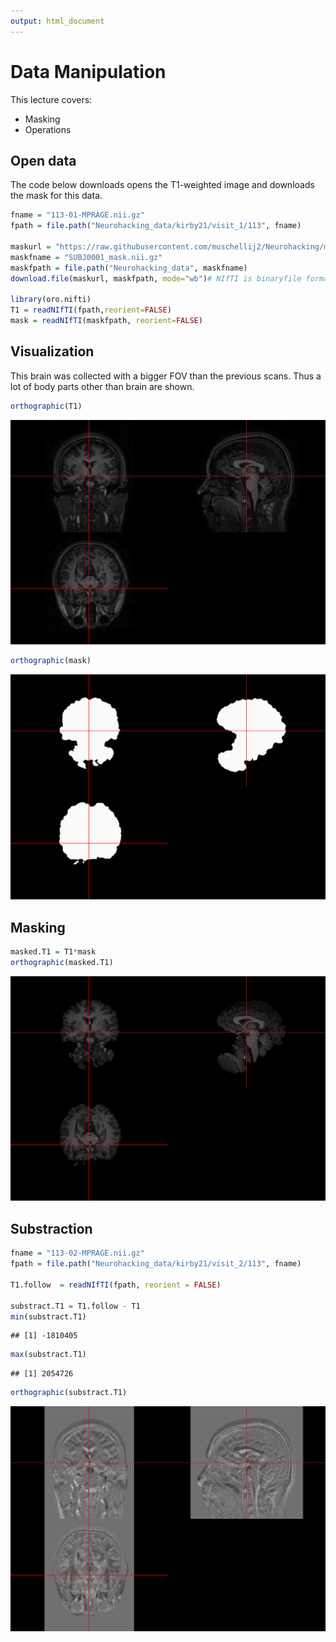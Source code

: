 ```yaml
---
output: html_document
---
```




# Data Manipulation

This lecture covers:
- Masking
- Operations

## Open data

The code below downloads opens the T1-weighted image and downloads the mask for this data.

```r
fname = "113-01-MPRAGE.nii.gz"
fpath = file.path("Neurohacking_data/kirby21/visit_1/113", fname)

maskurl = "https://raw.githubusercontent.com/muschellij2/Neurohacking/master/Basic_Data_Manipulations/Kirby21/SUBJ0001_mask.nii.gz"
maskfname = "SUBJ0001_mask.nii.gz"
maskfpath = file.path("Neurohacking_data", maskfname)
download.file(maskurl, maskfpath, mode="wb")# NIfTI is binaryfile format

library(oro.nifti)
T1 = readNIfTI(fpath,reorient=FALSE)
mask = readNIfTI(maskfpath, reorient=FALSE) 
```

## Visualization

This brain was collected with a bigger FOV than the previous scans. Thus a lot of body parts other than brain are shown. 

```r
orthographic(T1)
```

<img src="04-datamanipulation_files/figure-html/unnamed-chunk-2-1.png" width="672" />



```r
orthographic(mask)
```

<img src="04-datamanipulation_files/figure-html/unnamed-chunk-3-1.png" width="672" />

## Masking


```r
masked.T1 = T1*mask
orthographic(masked.T1)
```

<img src="04-datamanipulation_files/figure-html/unnamed-chunk-4-1.png" width="672" />

##  Substraction


```r
fname = "113-02-MPRAGE.nii.gz"
fpath = file.path("Neurohacking_data/kirby21/visit_2/113", fname)

T1.follow  = readNIfTI(fpath, reorient = FALSE)

substract.T1 = T1.follow - T1
min(substract.T1)
```

```
## [1] -1810405
```

```r
max(substract.T1)
```

```
## [1] 2054726
```


```r
orthographic(substract.T1)
```

<img src="04-datamanipulation_files/figure-html/unnamed-chunk-6-1.png" width="672" />

